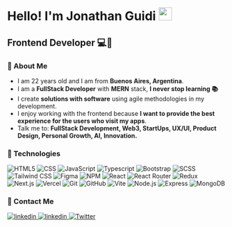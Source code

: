 
<h1> Hello! I'm Jonathan Guidi <img src="https://raw.githubusercontent.com/iampavangandhi/iampavangandhi/master/gifs/Hi.gif" width="30px"></h1>
<h2>Frontend Developer 💻🎨</h2>

### 🚀 About Me
- I am 22 years old and I am from **Buenos Aires, Argentina**.
- I am a **FullStack Developer** with **MERN** stack, **I never stop learning 📚**
- I create **solutions with software** using agile methodologies in my development.
- I enjoy working with the frontend because **I want to provide the best experience for the users who visit my apps**.
- Talk me to: **FullStack Development, Web3, StartUps, UX/UI, Product Design, Personal Growth, AI, Innovation.**

### 🧠 Technologies
  ![HTML5](https://img.shields.io/badge/-HTML5-333333?style=flat&logo=HTML5)
  ![CSS](https://img.shields.io/badge/-CSS-333333?style=flat&logo=CSS3&logoColor=1572B6)
  ![JavaScript](https://img.shields.io/badge/-JavaScript-333333?style=flat&logo=javascript)
  ![Typescript](https://img.shields.io/badge/-Typescript-333333?style=flat&logo=typescript)
  ![Bootstrap](https://img.shields.io/badge/-Bootstrap-333333?style=flat&logo=bootstrap&logoColor=563D7C)
  ![SCSS](https://img.shields.io/badge/-SCSS-333333?style=flat&logo=SASS&logoColor=CE6B9E)
  ![Tailwind CSS](https://img.shields.io/badge/-Tailwind%20CSS-333333?style=flat&logo=tailwind-css&logoColor=38B2AC)
  ![Figma](https://img.shields.io/badge/-Figma-333333?style=flat&logo=figma)
  ![NPM](https://img.shields.io/badge/-NPM-333333?style=flat&logo=npm)
  ![React](https://img.shields.io/badge/-React-333333?style=flat&logo=react)
  ![React Router](https://img.shields.io/badge/-React%20Router-333333?style=flat&logo=react-router)
  ![Redux](https://img.shields.io/badge/-Redux-333333?style=flat&logo=redux)
  ![Next.js](https://img.shields.io/badge/-Next.js-333333?style=flat&logo=next.js&logoColor=000000)
  ![Vercel](https://img.shields.io/badge/-Vercel-333333?style=flat&logo=vercel)
  ![Git](https://img.shields.io/badge/-Git-333333?style=flat&logo=git)
  ![GitHub](https://img.shields.io/badge/-GitHub-333333?style=flat&logo=github)
  ![Vite](https://img.shields.io/badge/-Vite-333333?style=flat&logo=vite)
  ![Node.js](https://img.shields.io/badge/-Node.js-333333?style=flat&logo=node.js)
  ![Express](https://img.shields.io/badge/-Express-333333?style=flat&logo=express)
  ![MongoDB](https://img.shields.io/badge/-MongoDB-333333?style=flat&logo=MongoDB)


### 🤝 Contact Me
  <a href="https://jguidi.vercel.app/" target="_blank">
<img src=https://img.shields.io/badge/portfolio-000?style=for-the-badge&logo=ko-fi&logoColor=white alt=linkedin style="margin-bottom: 5px;" />
</a>  
<a href="https://www.linkedin.com/in/jonathan-guidi-329365217/" target="_blank">
<img src=https://img.shields.io/badge/linkedin-%231E77B5.svg?&style=for-the-badge&logo=linkedin&logoColor=white alt=linkedin style="margin-bottom: 5px;" />
</a> 
<a href="https://twitter.com/jonaaguidi" target="_blank">
  <img src="https://img.shields.io/badge/-Twitter-%231DA1F2?style=for-the-badge&logo=twitter&logoColor=white" alt="Twitter" style="margin-bottom: 5px;" />
</a>
